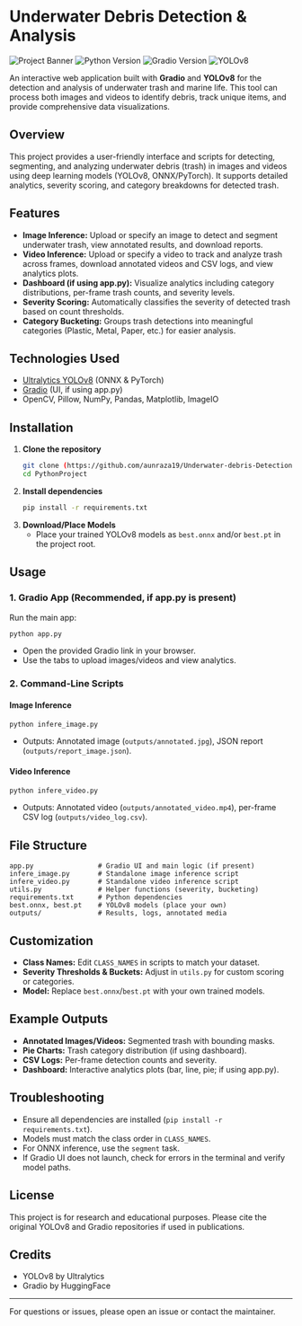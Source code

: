 # Underwater Debris Detection & Analysis
![Project Banner](https://img.shields.io/badge/Project-Underwater%20Debris%20Detection-blue)
![Python Version](https://img.shields.io/badge/Python-3.8%2B-green)
![Gradio Version](https://img.shields.io/badge/Gradio-4.x-orange)
![YOLOv8](https://img.shields.io/badge/YOLOv8-Ultralytics-red)

An interactive web application built with **Gradio** and **YOLOv8** for the detection and analysis of underwater trash and marine life. This tool can process both images and videos to identify debris, track unique items, and provide comprehensive data visualizations.

## Overview
This project provides a user-friendly interface and scripts for detecting, segmenting, and analyzing underwater debris (trash) in images and videos using deep learning models (YOLOv8, ONNX/PyTorch). It supports detailed analytics, severity scoring, and category breakdowns for detected trash.

## Features
- **Image Inference:** Upload or specify an image to detect and segment underwater trash, view annotated results, and download reports.
- **Video Inference:** Upload or specify a video to track and analyze trash across frames, download annotated videos and CSV logs, and view analytics plots.
- **Dashboard (if using app.py):** Visualize analytics including category distributions, per-frame trash counts, and severity levels.
- **Severity Scoring:** Automatically classifies the severity of detected trash based on count thresholds.
- **Category Bucketing:** Groups trash detections into meaningful categories (Plastic, Metal, Paper, etc.) for easier analysis.

## Technologies Used
- [Ultralytics YOLOv8](https://github.com/ultralytics/ultralytics) (ONNX & PyTorch)
- [Gradio](https://gradio.app/) (UI, if using app.py)
- OpenCV, Pillow, NumPy, Pandas, Matplotlib, ImageIO

## Installation
1. **Clone the repository**
   ```bash
   git clone (https://github.com/aunraza19/Underwater-debris-Detection.git)
   cd PythonProject
   ```
2. **Install dependencies**
   ```bash
   pip install -r requirements.txt
   ```
3. **Download/Place Models**
   - Place your trained YOLOv8 models as `best.onnx` and/or `best.pt` in the project root.

## Usage
### 1. Gradio App (Recommended, if app.py is present)
Run the main app:
```bash
python app.py
```
- Open the provided Gradio link in your browser.
- Use the tabs to upload images/videos and view analytics.

### 2. Command-Line Scripts
#### Image Inference
```bash
python infere_image.py
```
- Outputs: Annotated image (`outputs/annotated.jpg`), JSON report (`outputs/report_image.json`).

#### Video Inference
```bash
python infere_video.py
```
- Outputs: Annotated video (`outputs/annotated_video.mp4`), per-frame CSV log (`outputs/video_log.csv`).

## File Structure
```
app.py                # Gradio UI and main logic (if present)
infere_image.py       # Standalone image inference script
infere_video.py       # Standalone video inference script
utils.py              # Helper functions (severity, bucketing)
requirements.txt      # Python dependencies
best.onnx, best.pt    # YOLOv8 models (place your own)
outputs/              # Results, logs, annotated media
```

## Customization
- **Class Names:** Edit `CLASS_NAMES` in scripts to match your dataset.
- **Severity Thresholds & Buckets:** Adjust in `utils.py` for custom scoring or categories.
- **Model:** Replace `best.onnx`/`best.pt` with your own trained models.

## Example Outputs
- **Annotated Images/Videos:** Segmented trash with bounding masks.
- **Pie Charts:** Trash category distribution (if using dashboard).
- **CSV Logs:** Per-frame detection counts and severity.
- **Dashboard:** Interactive analytics plots (bar, line, pie; if using app.py).

## Troubleshooting
- Ensure all dependencies are installed (`pip install -r requirements.txt`).
- Models must match the class order in `CLASS_NAMES`.
- For ONNX inference, use the `segment` task.
- If Gradio UI does not launch, check for errors in the terminal and verify model paths.

## License
This project is for research and educational purposes. Please cite the original YOLOv8 and Gradio repositories if used in publications.

## Credits
- YOLOv8 by Ultralytics
- Gradio by HuggingFace

---
For questions or issues, please open an issue or contact the maintainer.
